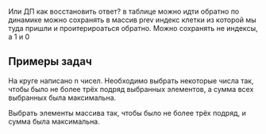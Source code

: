 Или ДП
как восстановить ответ?
в таблице 
можно идти обратно по динамике
можно сохранять в массив prev индекс клетки из которой мы туда пришли и проитерироаться обратно. Можно сохранять не индексы, а 1 и 0

## Примеры задач
На круге написано n чисел. Необходимо выбрать некоторые числа так, чтобы было не более трёх подряд выбранных элементов, а сумма всех выбранных была максимальна.

Выбрать элементы массива так, чтобы было не более трёх подряд, и сумма была максимальна.